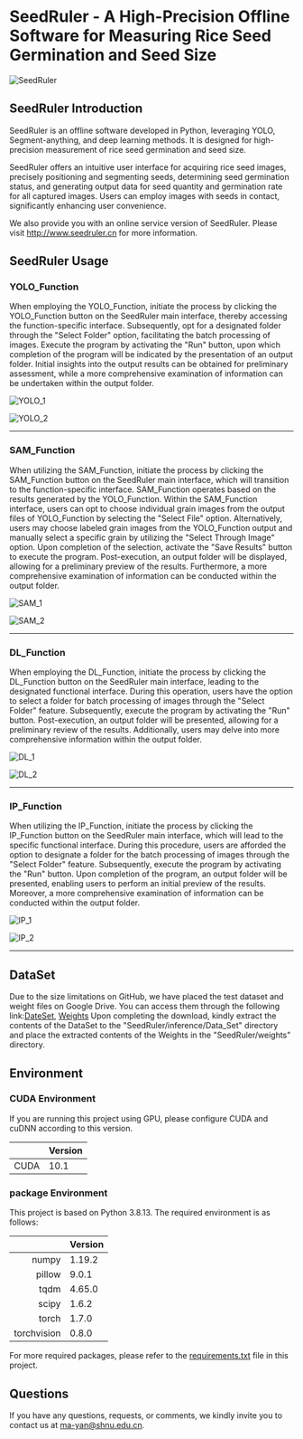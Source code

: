 # SeedRuler - A High-Precision Offline Software for Measuring Rice Seed Germination and Seed Size



![SeedRuler](https://s11.ax1x.com/2024/03/04/pFDZkOe.png)



## SeedRuler Introduction

SeedRuler is an offline software developed in Python, leveraging YOLO, Segment-anything, and deep learning methods. It is designed for high-precision measurement of rice seed germination and seed size.

SeedRuler offers an intuitive user interface for acquiring rice seed images, precisely positioning and segmenting seeds, determining seed germination status, and generating output data for seed quantity and germination rate for all captured images. Users can employ images with seeds in contact, significantly enhancing user convenience.

We also provide you with an online service version of SeedRuler. Please visit http://www.seedruler.cn for more information.



## SeedRuler Usage

### YOLO_Function

When employing the YOLO_Function, initiate the process by clicking the YOLO_Function button on the SeedRuler main interface, thereby accessing the function-specific interface. Subsequently, opt for a designated folder through the "Select Folder" option, facilitating the batch processing of images. Execute the program by activating the "Run" button, upon which completion of the program will be indicated by the presentation of an output folder. Initial insights into the output results can be obtained for preliminary assessment, while a more comprehensive examination of information can be undertaken within the output folder.

![YOLO_1](https://s11.ax1x.com/2024/03/05/pFDutDU.jpg)

![YOLO_2](https://s11.ax1x.com/2024/03/04/pFDn8mD.png)

---

### SAM_Function

When utilizing the SAM_Function, initiate the process by clicking the SAM_Function button on the SeedRuler main interface, which will transition to the function-specific interface. SAM_Function operates based on the results generated by the YOLO_Function. Within the SAM_Function interface, users can opt to choose individual grain images from the output files of YOLO_Function by selecting the "Select File" option. Alternatively, users may choose labeled grain images from the YOLO_Function output and manually select a specific grain by utilizing the "Select Through Image" option. Upon completion of the selection, activate the "Save Results" button to execute the program. Post-execution, an output folder will be displayed, allowing for a preliminary preview of the results. Furthermore, a more comprehensive examination of information can be conducted within the output folder.

![SAM_1](https://s11.ax1x.com/2024/03/04/pFDnmk9.jpg)

![SAM_2](https://s11.ax1x.com/2024/03/04/pFDn1OO.png)

---

### DL_Function

When employing the DL_Function, initiate the process by clicking the DL_Function button on the SeedRuler main interface, leading to the designated functional interface. During this operation, users have the option to select a folder for batch processing of images through the "Select Folder" feature. Subsequently, execute the program by activating the "Run" button. Post-execution, an output folder will be presented, allowing for a preliminary review of the results. Additionally, users may delve into more comprehensive information within the output folder.

![DL_1](https://s11.ax1x.com/2024/03/04/pFDnMSx.jpg)

![DL_2](https://s11.ax1x.com/2024/03/04/pFDnl6K.png)

---

### IP_Function

When utilizing the IP_Function, initiate the process by clicking the IP_Function button on the SeedRuler main interface, which will lead to the specific functional interface. During this procedure, users are afforded the option to designate a folder for the batch processing of images through the "Select Folder" feature. Subsequently, execute the program by activating the "Run" button. Upon completion of the program, an output folder will be presented, enabling users to perform an initial preview of the results. Moreover, a more comprehensive examination of information can be conducted within the output folder.

![IP_1](https://s11.ax1x.com/2024/03/04/pFDnuf1.jpg)

![IP_2](https://s11.ax1x.com/2024/03/04/pFDnnYR.jpg)

---

## DataSet

Due to the size limitations on GitHub, we have placed the test dataset and weight files on Google Drive. You can access them through the following link:[DateSet](https://drive.google.com/file/d/1MbqGs8OZXdsefxvs59CycTa6Sd9pc_Tk/view?usp=drive_link), [Weights](https://drive.google.com/file/d/1fp3SKVkQwM9QVOahVDsL2n_HlN674VBQ/view?usp=drive_link)
Upon completing the download, kindly extract the contents of the DataSet to the "SeedRuler/inference/Data_Set" directory and place the extracted contents of the Weights in the "SeedRuler/weights" directory.

## Environment  

### CUDA Environment

If you are running this project using GPU, please configure CUDA and cuDNN according to this version.  

|       | Version |
| ----: | ------- |
|  CUDA | 10.1    |

### package Environment 

This project is based on Python 3.8.13. The required environment is as follows:  

|             | Version |
| ----------: | ------- |
|       numpy | 1.19.2  |
| pillow | 9.0.1   |
| tqdm | 4.65.0   |
|       scipy | 1.6.2   |
| torch |  1.7.0  |
|        torchvision | 0.8.0  |

For more required packages, please refer to the [requirements.txt](requirements.txt) file in this project.

## Questions

If you have any questions, requests, or comments, we kindly invite you to contact us at [ma-yan@shnu.edu.cn](ma-yan@shnu.edu.cn).
